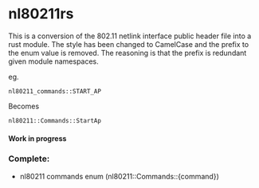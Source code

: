 # nl80211rs

This is a conversion of the 802.11 netlink interface public header file into a rust module. The style has been changed to CamelCase and the prefix to the enum value is removed. The reasoning is that the prefix is redundant given module namespaces.

eg.

```nl80211_commands::START_AP```

Becomes

```nl80211::Commands::StartAp```


#### Work in progress

### Complete:
* nl80211 commands enum (nl80211::Commands::{command})
